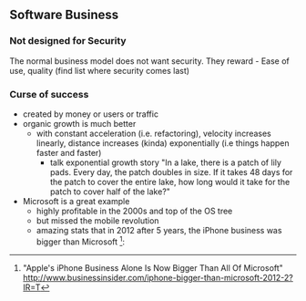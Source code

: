 ## Software Business

### Not designed for Security

  The normal business model does not want security. They reward
    - Ease of use, quality (find list where security comes last)


### Curse of success

  - created by money or users or traffic
  - organic growth is much better
    - with constant acceleration (i.e. refactoring), velocity increases linearly, distance increases (kinda) exponentially (i.e things happen faster and faster)
      - talk exponential growth story "In a lake, there is a patch of lily pads. Every day, the patch doubles in size. If it takes 48 days for the patch to cover the entire lake, how long would it take for the patch to cover half of the lake?"
  - Microsoft is a great example
    - highly profitable in the 2000s and top of the OS tree
    - but missed the mobile revolution
    - amazing stats that in 2012 after 5 years, the iPhone business was bigger than Microsoft [^iphone-vs-ms]:


[^iphone-vs-ms]: "Apple's iPhone Business Alone Is Now Bigger Than All Of Microsoft" http://www.businessinsider.com/iphone-bigger-than-microsoft-2012-2?IR=T
